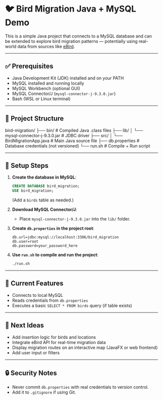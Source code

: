 # 🐦 Bird Migration Java + MySQL Demo

This is a simple Java project that connects to a MySQL database and can be extended to explore bird migration patterns — potentially using real-world data from sources like [eBird](https://documenter.getpostman.com/view/664302/ebird-api-20/2HTbHW).

---

## ✅ Prerequisites

- Java Development Kit (JDK) installed and on your PATH
- MySQL installed and running locally
- MySQL Workbench (optional GUI)
- MySQL Connector/J (`mysql-connector-j-9.3.0.jar`)
- Bash (WSL or Linux terminal)

---

## 📁 Project Structure

bird-migration/
├── bin/ # Compiled Java .class files
├── lib/
│ └── mysql-connector-j-9.3.0.jar # JDBC driver
├── src/
│ └── BirdMigrationApp.java # Main Java source file
├── db.properties # Database credentials (not versioned)
└── run.sh # Compile + Run script


---

## 🔧 Setup Steps

1. **Create the database in MySQL**:
    ```sql
    CREATE DATABASE bird_migration;
    USE bird_migration;
    ```

    (Add a `birds` table as needed.)

2. **Download MySQL Connector/J**:
    - Place `mysql-connector-j-9.3.0.jar` into the `lib/` folder.

3. **Create `db.properties` in the project root**:
    ```properties
    db.url=jdbc:mysql://localhost:3306/bird_migration
    db.user=root
    db.password=your_password_here
    ```

4. **Use `run.sh` to compile and run the project**:
    ```bash
    ./run.sh
    ```

---

## 🚀 Current Features

- Connects to local MySQL
- Reads credentials from `db.properties`
- Executes a basic `SELECT * FROM birds` query (if table exists)

---

## 🧭 Next Ideas

- Add insertion logic for birds and locations
- Integrate eBird API for real-time migration data
- Display migration routes on an interactive map (JavaFX or web frontend)
- Add user input or filters

---

## 🔒 Security Notes

- Never commit `db.properties` with real credentials to version control.
- Add it to `.gitignore` if using Git.

